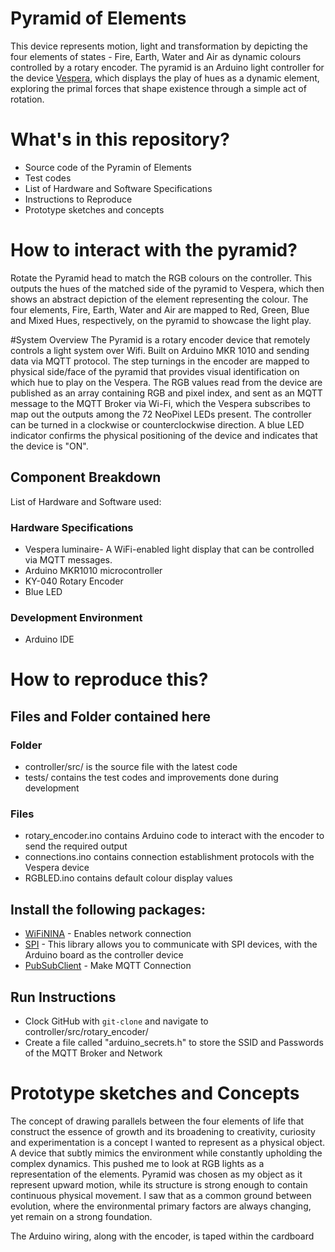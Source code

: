 # Pyramid of Elements

This device represents motion, light and transformation by depicting the four elements of states - Fire, Earth, Water and Air as dynamic colours controlled by a rotary encoder.
The pyramid is an Arduino light controller for the device [Vespera]([url](https://github.com/ucl-casa-ce/casa0014/tree/main/vespera)), which displays the play of hues as a dynamic element, exploring the primal forces that shape existence through a simple act of rotation.

# What's in this repository?
- Source code of the Pyramin of Elements
- Test codes
- List of Hardware and Software Specifications
- Instructions to Reproduce
- Prototype sketches and concepts

# How to interact with the pyramid?
Rotate the Pyramid head to match the RGB colours on the controller. This outputs the hues of the matched side of the pyramid to Vespera, which then shows an abstract depiction of the element representing the colour. The four elements, Fire, Earth, Water and Air are mapped to Red, Green, Blue and Mixed Hues, respectively, on the pyramid to showcase the light play.

#System Overview
The Pyramid is a rotary encoder device that remotely controls a light system over Wifi. Built on Arduino MKR 1010 and sending data via MQTT protocol.
The step turnings in the encoder are mapped to physical side/face of the pyramid that provides visual identification on which hue to play on the Vespera. The RGB values read from the device are published as an array containing RGB and pixel index, and sent as an MQTT message to the MQTT Broker via Wi-Fi, which the Vespera subscribes to map out the outputs among the 72 NeoPixel LEDs present.
The controller can be turned in a clockwise or counterclockwise direction. 
A blue LED indicator confirms the physical positioning of the device and indicates that the device is "ON".

## Component Breakdown
List of Hardware and Software used:

### Hardware Specifications
- Vespera luminaire- A WiFi-enabled light display that can be controlled via MQTT messages.
- Arduino MKR1010 microcontroller
- KY-040 Rotary Encoder
- Blue LED

### Development Environment
- Arduino IDE

# How to reproduce this?

## Files and Folder contained here
### Folder
- controller/src/ is the source file with the latest code
- tests/ contains the test codes and improvements done during development
### Files
-  rotary_encoder.ino contains Arduino code to interact with the encoder to send the required output
-  connections.ino contains connection establishment protocols with the Vespera device
-  RGBLED.ino contains default colour display values
  
## Install the following packages:
- [WiFiNINA](https://docs.arduino.cc/libraries/wifinina/)  - Enables network connection
- [SPI](https://docs.arduino.cc/language-reference/en/functions/communication/SPI/) - This library allows you to communicate with SPI devices, with the Arduino board as the controller device
- [PubSubClient](https://docs.arduino.cc/libraries/pubsubclient/) - Make MQTT Connection

## Run Instructions
- Clock GitHub with `git-clone` and navigate to controller/src/rotary_encoder/
- Create a file called "arduino_secrets.h" to store the SSID and Passwords of the MQTT Broker and Network


# Prototype sketches and Concepts

The concept of drawing parallels between the four elements of life that construct the essence of growth and its broadening to creativity, curiosity and experimentation is a concept I wanted to represent as a physical object. A device that subtly mimics the environment while constantly upholding the complex dynamics. This pushed me to look at RGB lights as a representation of the elements. Pyramid was chosen as my object as it represent upward motion, while its structure is strong enough to contain continuous physical movement. I saw that as a common ground between evolution, where the environmental primary factors are always changing, yet remain on a strong foundation.

The Arduino wiring, along with the encoder, is taped within the cardboard 




